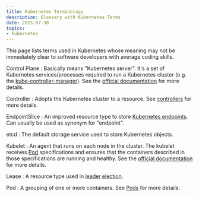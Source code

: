 ```yaml
---
title: Kubernetes Terminology
description: Glossary with Kubernetes Terms
date: 2025-07-30
topics:
- kubernetes
---
```


This page lists terms used in Kubernetes whose meaning may not be immediately clear to software developers with average coding skills.

Control Plane
: Basically means "Kubernetes server". It's a set of Kubernetes services/processes required to run a Kubernetes cluster (e.g. the [kube-controller-manager](kube-controller-manager.md)). See the [official documentation](https://kubernetes.io/docs/concepts/overview/components/) for more details.

Controller
: Adopts the Kubernetes cluster to a resource. See [controllers](resources/overview.md#controllers) for more details.

EndpointSlice
: An improved resource type to store [Kubernetes endpoints](resources/services.md#endpoints). Can usually be used as synonym for "endpoint".

etcd
: The default storage service used to store Kubernetes objects.

Kubelet
: An agent that runs on each node in the cluster. The kubelet receives [Pod](resources/pods.md) specifications and ensures that the containers described in those specifications are running and healthy. See the [official documentation](https://kubernetes.io/docs/concepts/architecture/#kubelet) for more details.

Lease
: A resource type used in [leader election](leader-election.md).

Pod
: A grouping of one or more containers. See [Pods](resources/pods.md) for more details.
